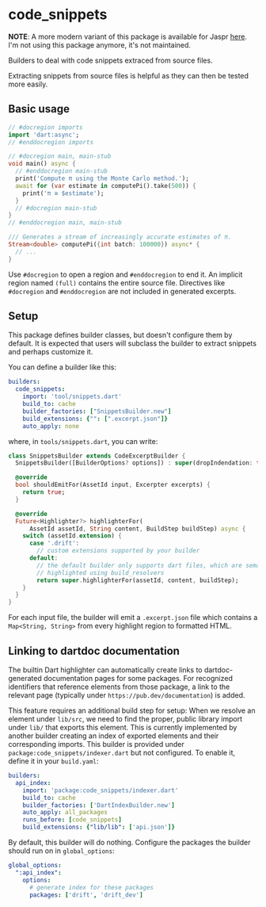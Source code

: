 # code_snippets

__NOTE__: A more modern variant of this package is available for Jaspr [here](https://pub.dev/packages/jaspr_content_snippets).
I'm not using this package anymore, it's not maintained.

Builders to deal with code snippets extraced from source files.

Extracting snippets from source files is helpful as they can then be tested
more easily.

## Basic usage

```dart
// #docregion imports
import 'dart:async';
// #enddocregion imports

// #docregion main, main-stub
void main() async {
  // #enddocregion main-stub
  print('Compute π using the Monte Carlo method.');
  await for (var estimate in computePi().take(500)) {
    print('π ≅ $estimate');
  }
  // #docregion main-stub
}
// #enddocregion main, main-stub

/// Generates a stream of increasingly accurate estimates of π.
Stream<double> computePi({int batch: 100000}) async* {
  // ...
}
```

Use `#docregion` to open a region and `#enddocregion` to end it.
An implicit region named `(full)` contains the entire source file.
Directives like `#docregion` and `#enddocregion` are not included
in generated excerpts.

## Setup

This package defines builder classes, but doesn't configure them by default. It
is expected that users will subclass the builder to extract snippets and perhaps
customize it.

You can define a builder like this:

```yaml
builders:
  code_snippets:
    import: 'tool/snippets.dart'
    build_to: cache
    builder_factories: ["SnippetsBuilder.new"]
    build_extensions: {"": [".excerpt.json"]}
    auto_apply: none
```

where, in `tools/snippets.dart`, you can write:

```dart
class SnippetsBuilder extends CodeExcerptBuilder {
  SnippetsBuilder([BuilderOptions? options]) : super(dropIndendation: true);

  @override
  bool shouldEmitFor(AssetId input, Excerpter excerpts) {
    return true;
  }

  @override
  Future<Highlighter?> highlighterFor(
      AssetId assetId, String content, BuildStep buildStep) async {
    switch (assetId.extension) {
      case '.drift':
        // custom extensions supported by your builder
      default:
        // the default builder only supports dart files, which are semantically
        // highlighted using build_resolvers
        return super.highlighterFor(assetId, content, buildStep);
    }
  }
}
```

For each input file, the builder will emit a `.excerpt.json` file which contains
a  `Map<String, String>` from every highlight region to formatted HTML.

## Linking to dartdoc documentation

The builtin Dart highlighter can automatically create links to
dartdoc-generated documentation pages for some packages. For recognized
identifiers that reference elements from those package, a link to the relevant
page (typically under `https://pub.dev/documentation`) is added.

This feature requires an additional build step for setup: When we resolve an
element under `lib/src`, we need to find the proper, public library import
under `lib/` that exports this element.
This is currently implemented by another builder creating an index of exported
elements and their corresponding imports. This builder is provided under
`package:code_snippets/indexer.dart` but not configured. To enable it, define
it in your `build.yaml`:

```yaml
builders:
  api_index:
    import: 'package:code_snippets/indexer.dart'
    build_to: cache
    builder_factories: ['DartIndexBuilder.new']
    auto_apply: all_packages
    runs_before: [code_snippets]
    build_extensions: {"lib/lib": ['api.json']}
```

By default, this builder will do nothing. Configure the packages the builder
should run on in `global_options`:

```yaml
global_options:
  ":api_index":
    options:
      # generate index for these packages
      packages: ['drift', 'drift_dev']
```
